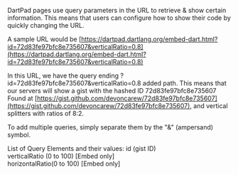DartPad pages use query parameters in the URL to retrieve & show certain information.
This means that users can configure how to show their code by quickly changing the URL.

A sample URL would be 
[https://dartpad.dartlang.org/embed-dart.html?id=72d83fe97bfc8e735607&verticalRatio=0.8](https://dartpad.dartlang.org/embed-dart.html?id=72d83fe97bfc8e735607&verticalRatio=0.8)

In this URL, we have the query ending
?id=72d83fe97bfc8e735607&verticalRatio=0.8 added path.
This means that our servers will show a gist with the hashed ID 72d83fe97bfc8e735607
Found at [https://gist.github.com/devoncarew/72d83fe97bfc8e735607](https://gist.github.com/devoncarew/72d83fe97bfc8e735607), and vertical splitters with ratios of 8:2.

To add multiple queries, simply separate them by the "&" (ampersand) symbol.

List of Query Elements and their values:
id (gist ID)  
verticalRatio (0 to 100) [Embed only]  
horizontalRatio(0 to 100) [Embed only]  